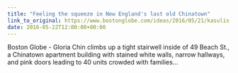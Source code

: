 ```yaml
---
title: "Feeling the squeeze in New England's last old Chinatown"
link_to_original: https://www.bostonglobe.com/ideas/2016/05/21/kasulis-chinatown/vPPlIJ18FMFHwQTTMnDCuL/story.html  
date: 2016-05-22T12:00:00+00:00
---
```

  
Boston Globe - Gloria Chin climbs up a tight stairwell inside of 49 Beach St., a Chinatown apartment building with stained white walls, narrow hallways, and pink doors leading to 40 units crowded with families...  


